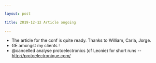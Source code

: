 ```yaml
---

layout: post

title: 2019-12-12 Article ongoing

---
```



-   The article for the conf is quite ready. Thanks to William, Carla,
    Jorge.
-   GE amongst my clients !
-   @cancelled analyse protoelectronics (cf Leonie) for short runs --
    http://protoelectronique.com/

